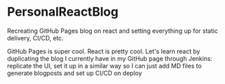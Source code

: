 # PersonalReactBlog
Recreating GitHub Pages blog on react and setting everything up for static delivery, CI/CD, etc. 

GitHub Pages is super cool. React is pretty cool. Let's learn react by duplicating the blog I currently have in my GitHub page through Jenkins: replicate the UI, set it up in a similar way so I can just add MD files to generate blogposts and set up CI/CD on deploy
